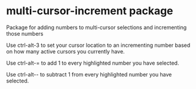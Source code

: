 # multi-cursor-increment package

Package for adding numbers to multi-cursor selections and incrementing those numbers

Use ctrl-alt-3 to set your cursor location to an incrementing number based on how many active cursors you currently have.

Use ctrl-alt-= to add 1 to every highlighted number you have selected.

Use ctrl-alt-- to subtract 1 from every highlighted number you have selected.
